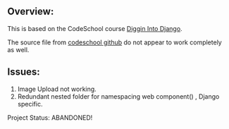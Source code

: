 Overview:
---------

This is based on the CodeSchool course [Diggin Into Django](https://www.codeschool.com/courses/digging-into-django).

The source file from [codeschool github](https://github.com/codeschool/DiggingIntoDjango-TreasuregramSampleApp)  do not appear to work completely as well.


Issues:
-------

1. Image Upload not working.
2. Redundant nested folder for namespacing web component() , Django specific.



Project Status: ABANDONED!


